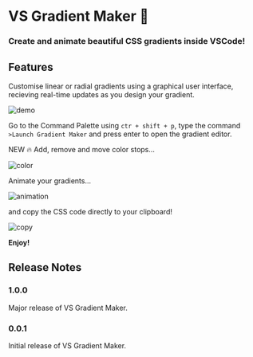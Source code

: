 # VS Gradient Maker 🎨
### Create and animate beautiful CSS gradients inside VSCode!

## Features
Customise linear or radial gradients using a graphical user interface, recieving real-time updates as you design your gradient.

![demo](https://user-images.githubusercontent.com/66873325/228182200-e5735e66-8d3e-4c93-889c-bb8e952e6fd0.png)

Go to the Command Palette using ```ctr + shift + p```, type the command ```>Launch Gradient Maker``` and press enter to open the gradient editor.

NEW 🔥 Add, remove and move color stops...

![color](https://user-images.githubusercontent.com/66873325/228188950-1ed64f93-0152-45d5-840d-065817ecd5b7.gif)

Animate your gradients...

![animation](https://user-images.githubusercontent.com/66873325/228188599-76e80aa6-6b66-4a99-8c35-89140e002a9f.gif)

and copy the CSS code directly to your clipboard!

![copy](https://user-images.githubusercontent.com/66873325/228188393-a2e8fe72-c790-4a17-8671-a9d47756f44e.gif)

**Enjoy!**

## Release Notes
### 1.0.0
Major release of VS Gradient Maker.
### 0.0.1
Initial release of VS Gradient Maker. 

